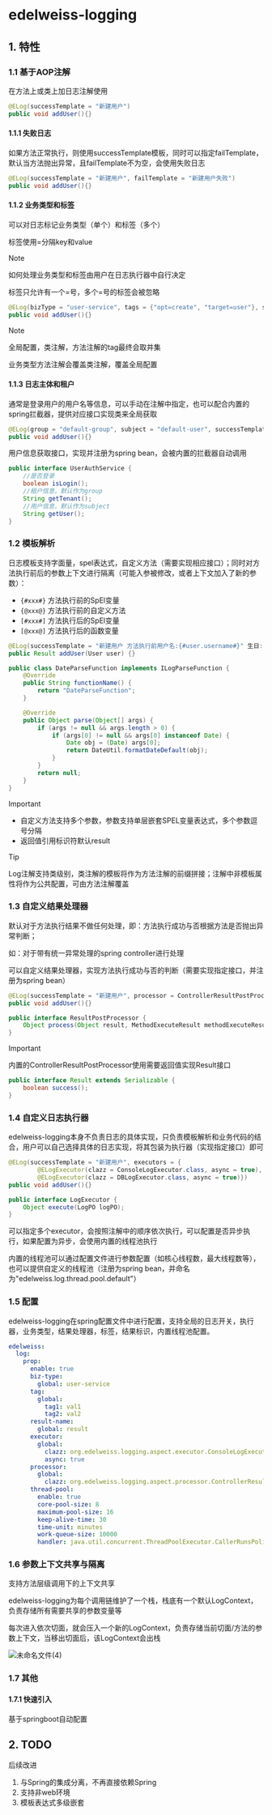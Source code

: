 # edelweiss-logging
## 1. 特性
### 1.1 基于AOP注解
在方法上或类上加日志注解使用
```java
@ELog(successTemplate = "新建用户")
public void addUser(){}
```
#### 1.1.1 失败日志
如果方法正常执行，则使用successTemplate模板，同时可以指定failTemplate，默认当方法抛出异常，且failTemplate不为空，会使用失败日志
```java
@ELog(successTemplate = "新建用户", failTemplate = "新建用户失败")
public void addUser(){}
```
#### 1.1.2 业务类型和标签
可以对日志标记业务类型（单个）和标签（多个）

标签使用=分隔key和value

> [!NOTE]
> 如何处理业务类型和标签由用户在日志执行器中自行决定
> 
> 标签只允许有一个=号，多个=号的标签会被忽略
```java
@ELog(bizType = "user-service", tags = {"opt=create", "target=user"}, successTemplate = "新建用户")
public void addUser(){}
```
> [!NOTE]
> 全局配置，类注解，方法注解的tag最终会取并集
> 
> 业务类型方法注解会覆盖类注解，覆盖全局配置
#### 1.1.3 日志主体和租户
通常是登录用户的用户名等信息，可以手动在注解中指定，也可以配合内置的spring拦截器，提供对应接口实现类来全局获取
```java
@ELog(group = "default-group", subject = "default-user", successTemplate = "新建用户", failTemplate = "新建用户失败")
public void addUser(){}
```
用户信息获取接口，实现并注册为spring bean，会被内置的拦截器自动调用
```java
public interface UserAuthService {
    //是否登录
    boolean isLogin();
    //租户信息，默认作为group
    String getTenant();
    //用户信息，默认作为subject
    String getUser();
}
```
### 1.2 模板解析
日志模板支持字面量，spel表达式，自定义方法（需要实现相应接口）；同时对方法执行前后的参数上下文进行隔离（可能入参被修改，或者上下文加入了新的参数）：
- `{#xxx#}` 方法执行前的SpEl变量
- `{@xxx@}` 方法执行前的自定义方法
- `[#xxx#]` 方法执行后的SpEl变量
- `[@xxx@]` 方法执行后的函数变量

```java
@ELog(successTemplate = "新建用户 方法执行前用户名:{#user.username#}" 生日:{@DateParseFunction({#user.birthday#})@} 方法执行后用户新建的id:[#user.id#] 方法执行结果:[#result.success#])
public Result addUser(User user) {}
```
```java
public class DateParseFunction implements ILogParseFunction {
    @Override
    public String functionName() {
        return "DateParseFunction";
    }

    @Override
    public Object parse(Object[] args) {
        if (args != null && args.length > 0) {
            if (args[0] != null && args[0] instanceof Date) {
                Date obj = (Date) args[0];
                return DateUtil.formatDateDefault(obj);
            }
        }
        return null;
    }
}
```
> [!IMPORTANT]
> - 自定义方法支持多个参数，参数支持单层嵌套SPEL变量表达式，多个参数逗号分隔
> - 返回值引用标识符默认result

> [!TIP]
> Log注解支持类级别，类注解的模板将作为方法注解的前缀拼接；注解中非模板属性将作为公共配置，可由方法注解覆盖

### 1.3 自定义结果处理器
默认对于方法执行结果不做任何处理，即：方法执行成功与否根据方法是否抛出异常判断；

如：对于带有统一异常处理的spring controller进行处理

可以自定义结果处理器，实现方法执行成功与否的判断（需要实现指定接口，并注册为spring bean）
```java
@ELog(successTemplate = "新建用户", processor = ControllerResultPostProcessor.class)
public void addUser(){}
```
```java
public interface ResultPostProcessor {
    Object process(Object result, MethodExecuteResult methodExecuteResult);
}
```
> [!IMPORTANT]
> 内置的ControllerResultPostProcessor使用需要返回值实现Result接口
> ```java
> public interface Result extends Serializable {
>     boolean success();
> }
> ```

### 1.4 自定义日志执行器
edelweiss-logging本身不负责日志的具体实现，只负责模板解析和业务代码的结合，用户可以自己选择具体的日志实现，将其包装为执行器（实现指定接口）即可
```java
@ELog(successTemplate = "新建用户", executors = {
        @ELogExecutor(clazz = ConsoleLogExecutor.class, async = true),
        @ELogExecutor(clazz = DBLogExecutor.class, async = true)})
public void addUser(){}
```
```java
public interface LogExecutor {
    Object execute(LogPO logPO);
}
```
可以指定多个executor，会按照注解中的顺序依次执行，可以配置是否异步执行，如果配置为异步，会使用内置的线程池执行

内置的线程池可以通过配置文件进行参数配置（如核心线程数，最大线程数等），也可以提供自定义的线程池（注册为spring bean，并命名为"edelweiss.log.thread.pool.default"）

### 1.5 配置
edelweiss-logging在spring配置文件中进行配置，支持全局的日志开关，执行器，业务类型，结果处理器，标签，结果标识，内置线程池配置。
```yaml
edelweiss:
  log:
    prop:
      enable: true
      biz-type:
        global: user-service
      tag:
        global:
          tag1: val1
          tag2: val2
      result-name:
        global: result
      executor:
        global:
          clazz: org.edelweiss.logging.aspect.executor.ConsoleLogExecutor
          async: true
      processor:
        global:
          clazz: org.edelweiss.logging.aspect.processor.ControllerResultPostProcessor
      thread-pool:
        enable: true
        core-pool-size: 8
        maximum-pool-size: 16
        keep-alive-time: 30
        time-unit: minutes
        work-queue-size: 10000
        handler: java.util.concurrent.ThreadPoolExecutor.CallerRunsPolicy
```
### 1.6 参数上下文共享与隔离
支持方法层级调用下的上下文共享

edelweiss-logging为每个调用链维护了一个栈，栈底有一个默认LogContext，负责存储所有需要共享的参数变量等

每次进入依次切面，就会压入一个新的LogContext，负责存储当前切面/方法的参数上下文，当移出切面后，该LogContext会出栈

![未命名文件(4)](https://github.com/Amuro-R/edelweiss-logging/assets/151483148/01cfbb39-e59e-45a6-9220-87a0eaf598bd)

### 1.7 其他
#### 1.7.1 快速引入
基于springboot自动配置

## 2. TODO
后续改进
1. 与Spring的集成分离，不再直接依赖Spring
2. 支持非web环境
3. 模板表达式多级嵌套




















